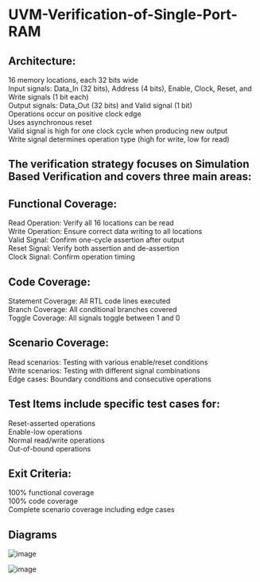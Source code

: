 # UVM-Verification-of-Single-Port-RAM

## Architecture:

16 memory locations, each 32 bits wide\
Input signals: Data_In (32 bits), Address (4 bits), Enable, Clock, Reset, and Write signals (1 bit each)\
Output signals: Data_Out (32 bits) and Valid signal (1 bit)\
Operations occur on positive clock edge\
Uses asynchronous reset\
Valid signal is high for one clock cycle when producing new output\
Write signal determines operation type (high for write, low for read)

## The verification strategy focuses on Simulation Based Verification and covers three main areas:

## Functional Coverage:


Read Operation: Verify all 16 locations can be read\
Write Operation: Ensure correct data writing to all locations\
Valid Signal: Confirm one-cycle assertion after output\
Reset Signal: Verify both assertion and de-assertion\
Clock Signal: Confirm operation timing


## Code Coverage:


Statement Coverage: All RTL code lines executed\
Branch Coverage: All conditional branches covered\
Toggle Coverage: All signals toggle between 1 and 0


## Scenario Coverage:


Read scenarios: Testing with various enable/reset conditions\
Write scenarios: Testing with different signal combinations\
Edge cases: Boundary conditions and consecutive operations

## Test Items include specific test cases for:

Reset-asserted operations\
Enable-low operations\
Normal read/write operations\
Out-of-bound operations

## Exit Criteria:

100% functional coverage\
100% code coverage\
Complete scenario coverage including edge cases

## Diagrams 

![image](https://github.com/user-attachments/assets/43e8d1e8-355f-4197-9b4f-075ba78c5376)


![image](https://github.com/user-attachments/assets/8d294389-fd26-4945-865f-3b2f4a6a72d5)

